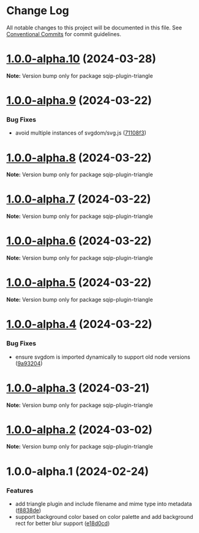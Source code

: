 # Change Log

All notable changes to this project will be documented in this file.
See [Conventional Commits](https://conventionalcommits.org) for commit guidelines.

# [1.0.0-alpha.10](https://github.com/axe312ger/sqip/compare/sqip-plugin-triangle@1.0.0-alpha.9...sqip-plugin-triangle@1.0.0-alpha.10) (2024-03-28)

**Note:** Version bump only for package sqip-plugin-triangle





# [1.0.0-alpha.9](https://github.com/axe312ger/sqip/compare/sqip-plugin-triangle@1.0.0-alpha.8...sqip-plugin-triangle@1.0.0-alpha.9) (2024-03-22)


### Bug Fixes

* avoid multiple instances of svgdom/svg.js ([71108f3](https://github.com/axe312ger/sqip/commit/71108f34bdb344085fd0339599ef29eab3faf2a8))





# [1.0.0-alpha.8](https://github.com/axe312ger/sqip/compare/sqip-plugin-triangle@1.0.0-alpha.7...sqip-plugin-triangle@1.0.0-alpha.8) (2024-03-22)

**Note:** Version bump only for package sqip-plugin-triangle





# [1.0.0-alpha.7](https://github.com/axe312ger/sqip/compare/sqip-plugin-triangle@1.0.0-alpha.6...sqip-plugin-triangle@1.0.0-alpha.7) (2024-03-22)

**Note:** Version bump only for package sqip-plugin-triangle





# [1.0.0-alpha.6](https://github.com/axe312ger/sqip/compare/sqip-plugin-triangle@1.0.0-alpha.5...sqip-plugin-triangle@1.0.0-alpha.6) (2024-03-22)

**Note:** Version bump only for package sqip-plugin-triangle





# [1.0.0-alpha.5](https://github.com/axe312ger/sqip/compare/sqip-plugin-triangle@1.0.0-alpha.4...sqip-plugin-triangle@1.0.0-alpha.5) (2024-03-22)

**Note:** Version bump only for package sqip-plugin-triangle





# [1.0.0-alpha.4](https://github.com/axe312ger/sqip/compare/sqip-plugin-triangle@1.0.0-alpha.3...sqip-plugin-triangle@1.0.0-alpha.4) (2024-03-22)


### Bug Fixes

* ensure svgdom is imported dynamically to support old node versions ([9a93204](https://github.com/axe312ger/sqip/commit/9a9320450abe8f0cab69ef1cb4f85b0493398c91))





# [1.0.0-alpha.3](https://github.com/axe312ger/sqip/compare/sqip-plugin-triangle@1.0.0-alpha.2...sqip-plugin-triangle@1.0.0-alpha.3) (2024-03-21)

**Note:** Version bump only for package sqip-plugin-triangle





# [1.0.0-alpha.2](https://github.com/axe312ger/sqip/compare/sqip-plugin-triangle@1.0.0-alpha.1...sqip-plugin-triangle@1.0.0-alpha.2) (2024-03-02)

**Note:** Version bump only for package sqip-plugin-triangle





# 1.0.0-alpha.1 (2024-02-24)


### Features

* add triangle plugin and include filename and mime type into metadata ([f8838de](https://github.com/axe312ger/sqip/commit/f8838dead30932e59bc5f00cb2e2e9e20bf70a40))
* support background color based on color palette and add background rect for better blur support ([e18d0cd](https://github.com/axe312ger/sqip/commit/e18d0cd28101f8ab2f9afd962aef21ebdd2c6483))
